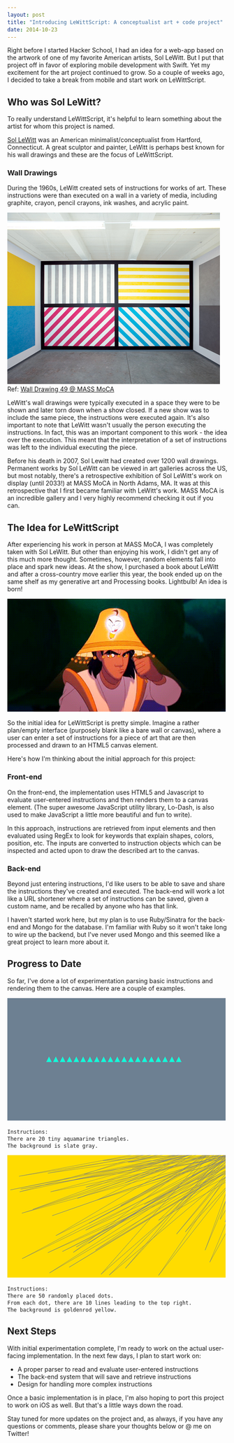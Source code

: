 ```yaml
---
layout: post
title: "Introducing LeWittScript: A conceptualist art + code project"
date: 2014-10-23
---
```


Right before I started Hacker School, I had an idea for a web-app based on the artwork of one of my favorite American artists, Sol LeWitt. But I put that project off in favor of exploring mobile development with Swift. Yet my excitement for the art project continued to grow. So a couple of weeks ago, I decided to take a break from mobile and start work on LeWittScript.

## Who was Sol LeWitt?

To really understand LeWittScript, it's helpful to learn something about the artist for whom this project is named.

[Sol LeWitt](http://en.wikipedia.org/wiki/Sol_LeWitt) was an American minimalist/conceptualist from Hartford, Connecticut. A great sculptor and painter, LeWitt is perhaps best known for his wall drawings and these are the focus of LeWittScript.

### Wall Drawings

During the 1960s, LeWitt created sets of instructions for works of art. These instructions were than executed on a wall in a variety of media, including graphite, crayon, pencil crayons, ink washes, and acrylic paint.

![Sol LeWitt. Wall Drawing-49](/images/wall-drawing-49.jpg)
Ref: [Wall Drawing 49 @ MASS MoCA](http://www.massmoca.org/lewitt/walldrawing.php?id=419)

LeWitt's wall drawings were typically executed in a space they were to be shown and later torn down when a show closed. If a new show was to include the same piece, the instructions were executed again. It's also important to note that LeWitt wasn't usually the person executing the instructions. In fact, this was an important component to this work - the idea over the execution. This meant that the interpretation of a set of instructions was left to the individual executing the piece.

Before his death in 2007, Sol Lewitt had created over 1200 wall drawings. Permanent works by Sol LeWitt can be viewed in art galleries across the US, but most notably, there's a retrospective exhibition of Sol LeWitt's work on display (until 2033!) at MASS MoCA in North Adams, MA. It was at this retrospective that I first became familiar with LeWitt's work. MASS MoCA is an incredible gallery and I very highly recommend checking it out if you can.

## The Idea for LeWittScript

After experiencing his work in person at MASS MoCA, I was completely taken with Sol LeWitt. But other than enjoying his work, I didn't get any of this much more thought. Sometimes, however, random elements fall into place and spark new ideas. At the show, I purchased a book about LeWitt and after a cross-country move earlier this year, the book ended up on the same shelf as my generative art and Processing books. Lightbulb! An idea is born!

![An idea!](/images/aladdin-idea.gif)

So the initial idea for LeWittScript is pretty simple. Imagine a rather plan/empty interface (purposely blank like a bare wall or canvas), where a user can enter a set of instructions for a piece of art that are then processed and drawn to an HTML5 canvas element.

Here's how I'm thinking about the initial approach for this project:

### Front-end

On the front-end, the implementation uses HTML5 and Javascript to evaluate user-entered instructions and then renders them to a canvas element. (The super awesome JavaScript utility library, Lo-Dash, is also used to make JavaScript a little more beautiful and fun to write).

In this approach, instructions are retrieved from input elements and then evaluated using RegEx to look for keywords that explain shapes, colors, position, etc. The inputs are converted to instruction objects which can be inspected and acted upon to draw the described art to the canvas.

### Back-end

Beyond just entering instructions, I'd like users to be able to save and share the instructions they've created and executed. The back-end will work a lot like a URL shortener where a set of instructions can be saved, given a custom name, and be recalled by anyone who has that link.

I haven't started work here, but my plan is to use Ruby/Sinatra for the back-end and Mongo for the database. I'm familiar with Ruby so it won't take long to wire up the backend, but I've never used Mongo and this seemed like a great project to learn more about it.

## Progress to Date

So far, I've done a lot of experimentation parsing basic instructions and rendering them to the canvas. Here are a couple of examples.

![Early LeWittScript Art](/images/lws-001.png)

```
Instructions:
There are 20 tiny aquamarine triangles.
The background is slate gray.
```

![Early LeWittScript Art](/images/lws-002.png)

```
Instructions:
There are 50 randomly placed dots.
From each dot, there are 10 lines leading to the top right.
The background is goldenrod yellow.
```

## Next Steps

With initial experimentation complete, I'm ready to work on the actual user-facing implementation. In the next few days, I plan to start work on:

* A proper parser to read and evaluate user-entered instructions
* The back-end system that will save and retrieve instructions
* Design for handling more complex instructions

Once a basic implementation is in place, I'm also hoping to port this project to work on iOS as well. But that's a little ways down the road.

Stay tuned for more updates on the project and, as always, if you have any questions or comments, please share your thoughts below or @ me on Twitter!
